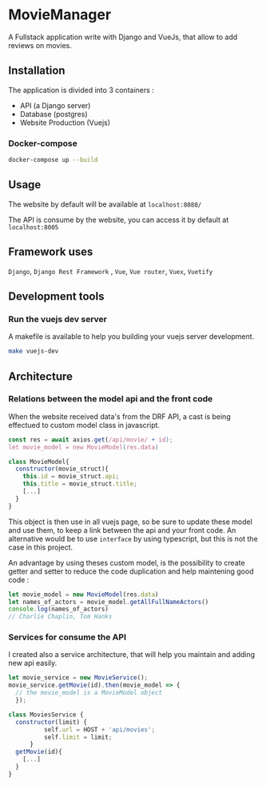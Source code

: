 # MovieManager

A Fullstack application write with Django and VueJs, that allow to add reviews on movies.

## Installation

The application is divided into 3 containers : 
- API (a Django server)
- Database (postgres)
- Website Production (Vuejs)

### Docker-compose
```bash
docker-compose up --build
```
## Usage

The website by default will be available at `localhost:8080/`

The API is consume by the website, you can access it by default at `localhost:8005`

## Framework uses 

`Django`, `Django Rest Framework` , `Vue`, `Vue router`, `Vuex`, `Vuetify`

## Development tools

### Run the vuejs dev server

A makefile is available to help you building your vuejs server development.

```bash
make vuejs-dev
```

## Architecture

### Relations between the model api and the front code

When the website received data's from the DRF API, a cast is being effectued to custom model class in javascript.
```js
const res = await axios.get(/api/movie/ + id);
let movie_model = new MovieModel(res.data)
```
```js
class MovieModel{
  constructor(movie_struct){
    this.id = movie_struct.api;
    this.title = movie_struct.title;
    [...]
  }
}
```
This object is then use in all vuejs page, so be sure to update these model and use them, to keep a link between the api and your front code.
An alternative would be to use `interface` by using typescript, but this is not the case in this project.

An advantage by using theses custom model, is the possibility to create getter and setter to reduce the code duplication and help maintening good code :
```js
let movie_model = new MovieModel(res.data)
let names_of_actors = movie_model.getAllFullNameActors()
console.log(names_of_actors) 
// Charlie Chaplin, Tom Hanks
```

### Services for consume the API

I created also a service architecture, that will help you maintain and adding new api easily.
```js
let movie_service = new MovieService();
movie_service.getMovie(id).then(movie_model => {
  // the movie_model is a MovieModel object
  });
```
```js
class MoviesService {
  constructor(limit) {
          self.url = HOST + 'api/movies';
          self.limit = limit;
      }
  getMovie(id){
    [...]
  }
}
